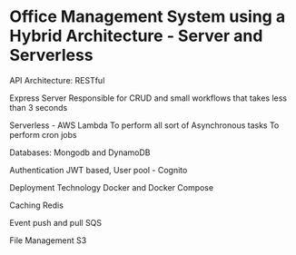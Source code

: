 # Office Management System using a Hybrid Architecture - Server and Serverless

API Architecture:
RESTful

Express Server
Responsible for CRUD and small workflows that takes less than 3 seconds

Serverless - AWS Lambda
To perform all sort of Asynchronous tasks
To perform cron jobs

Databases:
Mongodb and DynamoDB

Authentication
JWT based, User pool - Cognito

Deployment Technology
Docker and Docker Compose

Caching 
Redis

Event push and pull
SQS

File Management
S3